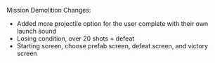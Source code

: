 Mission Demolition
Changes:
- Added more projectile option for the user complete with their own launch sound
- Losing condition, over 20 shots = defeat
- Starting screen, choose prefab screen, defeat screen, and victory screen
